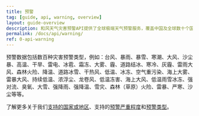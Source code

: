```yaml
---
title: 预警
tag: [guide, api, warning, overview]
layout: guide-overview
description: 和风天气灾害预警API提供了全球极端天气预警服务，覆盖中国及全球数十个国家或地区。
permalink: /docs/api/warning/
ref: 0-api-warning
---
```


预警数据包括数百种灾害预警类型，例如：台风、暴雨、暴雪、寒潮、大风、沙尘暴、高温、干旱、雷电、冰雹、霜冻、大雾、霾、道路结冰、寒冷、灰霾、雷雨大风、森林火险、降温、道路冰雪、干热风、低温、冰冻、空气重污染、海上大雾、雷暴大风、持续低温、浓浮尘、龙卷风、低温冻害、海上大风、低温雨雪冰冻、强对流、臭氧、大雪、强降雨、强降温、雪灾、森林（草原）火险、雷暴、严寒、沙尘等等。

了解更多关于我们[支持的国家或地区](/docs/resource/warning-info/#supported-regions)、支持的[预警严重程度](/docs/resource/warning-info/#warning-severity)和[预警类型](/docs/resource/warning-info/#warning-type)。